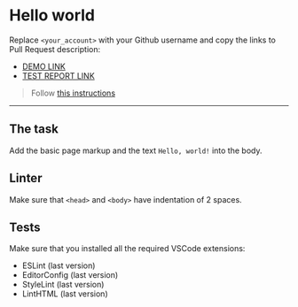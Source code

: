 # Hello world

Replace `<your_account>` with your Github username and copy the links to Pull Request description:
- [DEMO LINK](https://OleksandrFEdev.github.io/layout_hello-world/)
- [TEST REPORT LINK](https://OleksandrFEdev.github.io/layout_hello-world/report/html_report/)

> Follow [this instructions](https://mate-academy.github.io/layout_task-guideline/#how-to-solve-the-layout-tasks-on-github)
___

## The task

Add the basic page markup and the text `Hello, world!` into the body.

## Linter

Make sure that `<head>` and `<body>` have indentation of 2 spaces.

## Tests

Make sure that you installed all the required VSCode extensions:

- ESLint (last version)
- EditorConfig (last version)
- StyleLint (last version)
- LintHTML (last version)

